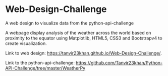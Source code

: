 # Web-Design-Challenge

A web design to visualize data from the python-api-challenge

A webpage display analysis of the weather across the world based on proximity to the equator using Matplotlib, HTML5, CSS3 and Bootstrapv4 to create visualization.

Link to web design: https://tanvir23khan.github.io/Web-Design-Challenge/.

Link to the python-api-challenge: https://github.com/Tanvir23khan/Python-API-Challenge/tree/master/WeatherPy 
